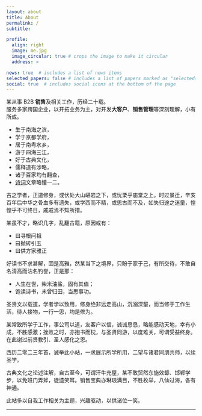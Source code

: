 ```yaml
---
layout: about
title: About
permalink: /
subtitle:

profile:
  align: right
  image: me.jpg
  image_circular: true # crops the image to make it circular
  address: >

news: true  # includes a list of news items
selected_papers: false # includes a list of papers marked as "selected={true}"
social: true  # includes social icons at the bottom of the page
---
```


某从事 B2B **销售**及相关工作，历经二十载。  
服务多家跨国企业，以开拓业务为主，对开发**大客户**、**销售管理**等深刻理解，小有所成。

- 生于南海之滨，  
- 学于京都学府，  
- 居于南粤水乡，  
- 游于四海三江，  
- 好于古典文化，  
- 儒释道有涉略，  
- 诸子百家均有翻查，  
- [诗词](/blog/category/poem/)文章略懂一二。  

古之学者，正道修身，或伏处大山嵁岩之下，或忧栗乎庙堂之上。时过景迁，辛亥百年后中华之骨血多有遗失，或学西而不精，或思古而不及，如失归途之迷童，惶惶乎不可终日，戚戚焉不知所措。

某虽不才，略识几字，乱翻古籍，原因或有：
- 曰寻根问祖
- 曰抛砖引玉
- 曰供方家雅正

好读书不求甚解，固是高雅，然某当下之境界，只盼于家于己，有所交待，不敢自名清高而沽名钓誉，正是那：
- 人生在世，柴米油盐，固有其值；
- 饱读诗书，未曾归田，当思事功。

圣贤文以载道，学者学以致用，修身绝非远走高山，沉溺深壑，而当修于工作生活，待人接物，一行一思，均是修为。

某常致所学于工作，事公司以道，友客户以信，诚诚恳恳，略能感动天地，幸有小成，不胜感激；挫败之时，亦抱书而枕，与圣贤同游，以度难关，可谓受益终身。在此谢过前贤教引、圣人感化之恩。

西历二零二三年首，诚举此小站，一求展示所学所用，二望与诸君同朋共师，以续圣学。

古典文化之论述注解，自古至今，可谓汗牛充屋，某不敢贸然东施效颦、邯郸学步，以免班门弄斧，徒遗笑耳。销售宝典亦琳琅满目，不胜枚举，八仙过海，各有神通。

此站多以自我工作相关为主题，兴趣驱动，以供诸位一笑。

***
